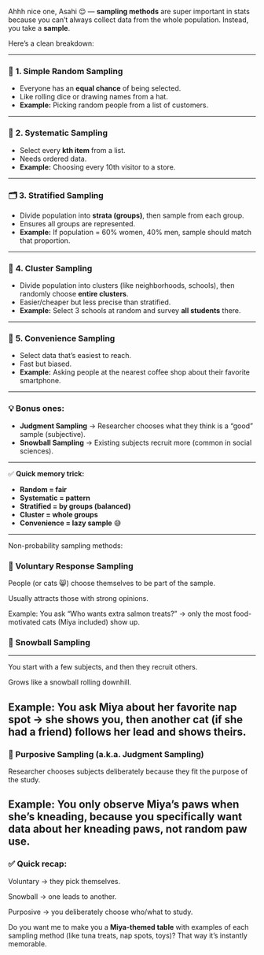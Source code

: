 Ahhh nice one, Asahi 😌 — **sampling methods** are super important in stats because you can’t always collect data from the whole population. Instead, you take a **sample**.

Here’s a clean breakdown:

---

### 🎲 **1. Simple Random Sampling**

* Everyone has an **equal chance** of being selected.
* Like rolling dice or drawing names from a hat.
* **Example:** Picking random people from a list of customers.

---

### 🎯 **2. Systematic Sampling**

* Select every **kth item** from a list.
* Needs ordered data.
* **Example:** Choosing every 10th visitor to a store.

---

### 🗂️ **3. Stratified Sampling**

* Divide population into **strata (groups)**, then sample from each group.
* Ensures all groups are represented.
* **Example:** If population = 60% women, 40% men, sample should match that proportion.

---

### 🧩 **4. Cluster Sampling**

* Divide population into clusters (like neighborhoods, schools), then randomly choose **entire clusters**.
* Easier/cheaper but less precise than stratified.
* **Example:** Select 3 schools at random and survey **all students** there.

---

### 🚶 **5. Convenience Sampling**

* Select data that’s easiest to reach.
* Fast but biased.
* **Example:** Asking people at the nearest coffee shop about their favorite smartphone.

---

### 💡 Bonus ones:

* **Judgment Sampling** → Researcher chooses what they think is a “good” sample (subjective).
* **Snowball Sampling** → Existing subjects recruit more (common in social sciences).

---

✅ **Quick memory trick:**

* **Random = fair**
* **Systematic = pattern**
* **Stratified = by groups (balanced)**
* **Cluster = whole groups**
* **Convenience = lazy sample** 😅

---

Non-probability sampling methods:
### 🐾 Voluntary Response Sampling

People (or cats 😸) choose themselves to be part of the sample.

Usually attracts those with strong opinions.

Example: You ask “Who wants extra salmon treats?” → only the most food-motivated cats (Miya included) show up.

### 🐾 Snowball Sampling
---
You start with a few subjects, and then they recruit others.

Grows like a snowball rolling downhill.

Example: You ask Miya about her favorite nap spot → she shows you, then another cat (if she had a friend) follows her lead and shows theirs.
---
### 🐾 Purposive Sampling (a.k.a. Judgment Sampling)

Researcher chooses subjects deliberately because they fit the purpose of the study.

Example: You only observe Miya’s paws when she’s kneading, because you specifically want data about her kneading paws, not random paw use.
---
### ✅ Quick recap:

Voluntary → they pick themselves.

Snowball → one leads to another.

Purposive → you deliberately choose who/what to study.

Do you want me to make you a **Miya-themed table** with examples of each sampling method (like tuna treats, nap spots, toys)? That way it’s instantly memorable.
